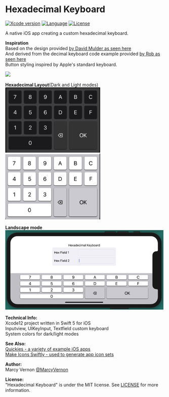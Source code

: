 # Hexadecimal Keyboard
[![Xcode version](https://img.shields.io/badge/xcode-12%20-brightgreen)](https://developer.apple.com/xcode/)
[![Language](https://img.shields.io/badge/swift-5.0-orange.svg)](https://developer.apple.com/swift)
[![License](https://img.shields.io/badge/license-MIT-blue.svg?style=flat)](http://mit-license.org)

A native iOS app creating a custom hexadecimal keyboard.

**Inspiration**\
Based on the design provided [by David Mulder as seen here](https://ux.stackexchange.com/a/58605/128044)\
And derived from the decimal keyboard code example provided [by Rob as seen here](https://stackoverflow.com/a/57275689/1816667)\
Button styling inspired by Apple's standard keyboard.

<img src="GitHub-Images/HexKeyboard.gif" width="300">

**Hexadecimal Layout**(Dark and Light modes)\
<img src="GitHub-Images/HexDarkMode.png" width="300">\
<img src="GitHub-Images/HexLightMode.png" width="300">

**Landscape mode**\
<img src="GitHub-Images/Landscape.png" width="500">

**Technical Info:** \
Xcode12  project written in Swift 5 for iOS\
Inputview, UIKeyInput, Textfield custom keyboard\
System colors for dark/light modes

**See Also:** \
[Quickies - a variety of example iOS apps](https://github.com/PepperoniJoe/Quickies)\
 [Make Icons Swiftly - used to generate app icon sets
 ](https://github.com/PepperoniJoe/Make-Icons-Swiftly)
 
**Author:** \
Marcy Vernon [@MarcyVernon](https://twitter.com/MarcyVernon)

**License:** \
"Hexadecimal Keyboard" is under the MIT license. See [LICENSE](/LICENSE) for more information.
